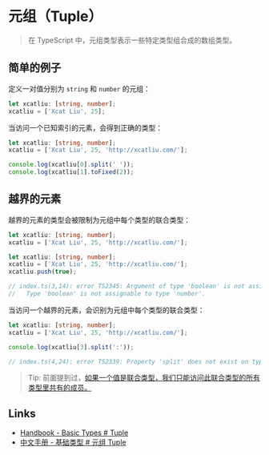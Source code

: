 # 元组（Tuple）

> 在 TypeScript 中，元组类型表示一些特定类型组合成的数组类型。

## 简单的例子

定义一对值分别为 `string` 和 `number` 的元组：

```ts
let xcatliu: [string, number];
xcatliu = ['Xcat Liu', 25];
```

当访问一个已知索引的元素，会得到正确的类型：

```ts
let xcatliu: [string, number];
xcatliu = ['Xcat Liu', 25, 'http://xcatliu.com/'];

console.log(xcatliu[0].split(' '));
console.log(xcatliu[1].toFixed(2));
```

## 越界的元素

越界的元素的类型会被限制为元组中每个类型的联合类型：

```ts
let xcatliu: [string, number];
xcatliu = ['Xcat Liu', 25, 'http://xcatliu.com/'];
```

```ts
let xcatliu: [string, number];
xcatliu = ['Xcat Liu', 25, 'http://xcatliu.com/'];
xcatliu.push(true);

// index.ts(3,14): error TS2345: Argument of type 'boolean' is not assignable to parameter of type 'string | number'.
//   Type 'boolean' is not assignable to type 'number'.
```

当访问一个越界的元素，会识别为元组中每个类型的联合类型：

```ts
let xcatliu: [string, number];
xcatliu = ['Xcat Liu', 25, 'http://xcatliu.com/'];

console.log(xcatliu[3].split(':'));

// index.ts(4,24): error TS2339: Property 'split' does not exist on type 'string | number'.
```

> Tip: 前面提到过，[如果一个值是联合类型，我们只能访问此联合类型的所有类型里共有的成员。](https://xcatliu.gitbooks.io/from-javascript-to-typescript/content/basics/basic-types.html#联合类型（Union+Types）)

## Links

- [Handbook - Basic Types # Tuple](http://www.typescriptlang.org/docs/handbook/basic-types.html#tuple)
- [中文手册 - 基础类型 # 元组 Tuple](https://zhongsp.gitbooks.io/typescript-handbook/content/doc/handbook/Basic%20Types.html#元组-tuple)
